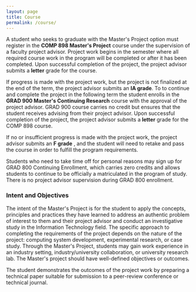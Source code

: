 ```yaml
---
layout: page
title: Course
permalink: /course/
---
```


A student who seeks to graduate with the Master&#39;s Project option must register in the **COMP 898  Master&#39;s Project** course under the supervision of a faculty project advisor. Project work begins in the semester where all required course work in the program will be completed or after it has been completed. Upon successful completion of the project, the project advisor submits a **letter** grade for the course.

If progress is made with the project work, but the project is not finalized at the end of the term, the project advisor submits an **IA grade**. To to continue and complete the project in the following term the student enrolls in the **GRAD 900 Master&#39;s Continuing Research** course with the approval of the project advisor. GRAD 900 course carries no credit but ensures that the student receives advising from their project advisor. Upon successful completion of the project, the project advisor submits a **letter** grade for the COMP 898 course.

If no or insufficient progress is made with the project work, the project advisor submits an **F grade** , and the student will need to retake and pass the course in order to fulfill the program requirements.

Students who need to take time off for personal reasons may sign up for GRAD 800 Continuing Enrollment, which carries zero credits and allows students to continue to be officially a matriculated in the program of study. There is no project advisor supervision during GRAD 800 enrollment.

### **Intent and Objectives**
The intent of the Master&#39;s Project is for the student to apply the concepts, principles and practices they have learned to address an authentic problem of interest to them and their project advisor and conduct an investigative study in the Information Technology field. The specific approach to completing the requirements of the project depends on the nature of the project: computing system development, experimental research, or case study. Through the Master&#39;s Project, students may gain work experience in an industry setting, industry/university collaboration, or university research lab. The Master&#39;s project should have well-defined objectives or outcomes.

The student demonstrates the outcomes of the project work by preparing a technical paper suitable for submission to a peer-review conference or technical journal.
